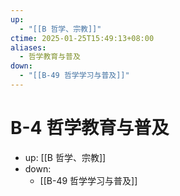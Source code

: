 ```yaml
---
up:
  - "[[B 哲学、宗教]]"
ctime: 2025-01-25T15:49:13+08:00
aliases:
  - 哲学教育与普及
down:
  - "[[B-49 哲学学习与普及]]"
---
```


# B-4 哲学教育与普及

- up: [[B 哲学、宗教]]
- down:
	- [[B-49 哲学学习与普及]]
